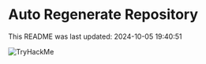 # Auto Regenerate Repository

This README was last updated: 2024-10-05 19:40:51

 ![TryHackMe](https://tryhackme.com/badge/533634)